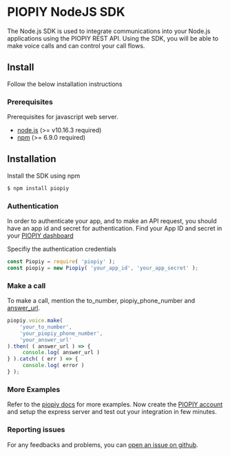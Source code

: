 # PIOPIY NodeJS SDK


The Node.js SDK is used to integrate communications into your Node.js applications using the PIOPIY REST API. Using the SDK, you will be able to make voice calls and can control your call flows.

## Install

Follow the below installation instructions

### Prerequisites

Prerequisites for javascript web server.

- <a href="https://nodejs.org/en/" target="_blank">node.js</a> (>= v10.16.3 required)
- <a href="https://www.npmjs.com/" target="_blank">npm</a> (>= 6.9.0 required)

## Installation

Install the SDK using npm

```bash
$ npm install piopiy
```


### Authentication

In order to authenticate your app, and to make an API request, you should have an app id and secret for authentication. Find your App ID and secret in your <a href="https://doc.telecmi.com/piopiy/docs/build-app#app-id-and-secret" target="_blank">PIOPIY dashboard</a>

Specifiy the authentication credentials 

```javascript
const Piopiy = require( 'piopiy' );
const piopiy = new Piopiy( 'your_app_id', 'your_app_secret' );
```

### Make a call

To make a call, mention the to_number, piopiy_phone_number and <a href="https://doc.telecmi.com/piopiy/docs/configure-url" target="_blank">answer_url</a>.

```javascript
piopiy.voice.make( 
    'your_to_number', 
    'your_piopiy_phone_number',
    'your_answer_url' 
).then( ( answer_url ) => {
     console.log( answer_url )
} ).catch( ( err ) => {
     console.log( error )
} );
```
### More Examples

Refer to the <a href="https://doc.telecmi.com/piopiy/docs/pcmo-overview" target="_blank">piopiy docs</a> for more examples. Now create the <a href="https://doc.telecmi.com/piopiy/docs/get-started#signup" target="_blank">PIOPIY account</a> and setup the express server and test out your integration in few minutes.

### Reporting issues

For any feedbacks and problems, you can <a href="https://github.com/telecmi/piopiy_node/issues" >open an issue on github</a>.


